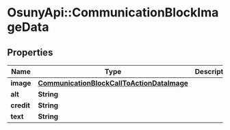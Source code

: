 # OsunyApi::CommunicationBlockImageData

## Properties
Name | Type | Description | Notes
------------ | ------------- | ------------- | -------------
**image** | [**CommunicationBlockCallToActionDataImage**](CommunicationBlockCallToActionDataImage.md) |  | [optional] 
**alt** | **String** |  | [optional] 
**credit** | **String** |  | [optional] 
**text** | **String** |  | [optional] 

